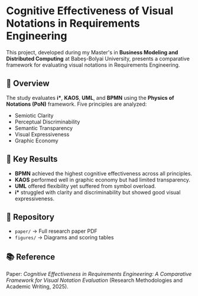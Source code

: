 # Cognitive Effectiveness of Visual Notations in Requirements Engineering

This project, developed during my Master's in **Business Modeling and Distributed Computing** at Babeș-Bolyai University, presents a comparative framework for evaluating visual notations in Requirements Engineering.

## 📌 Overview
The study evaluates **i\***, **KAOS**, **UML**, and **BPMN** using the **Physics of Notations (PoN)** framework. Five principles are analyzed:
- Semiotic Clarity
- Perceptual Discriminability
- Semantic Transparency
- Visual Expressiveness
- Graphic Economy

## 🔎 Key Results
- **BPMN** achieved the highest cognitive effectiveness across all principles.  
- **KAOS** performed well in graphic economy but had limited transparency.  
- **UML** offered flexibility yet suffered from symbol overload.  
- **i\*** struggled with clarity and discriminability but showed good visual expressiveness.  

## 📂 Repository
- `paper/` → Full research paper PDF  
- `figures/` → Diagrams and scoring tables  

## 📚 Reference
Paper: *Cognitive Effectiveness in Requirements Engineering: A Comparative Framework for Visual Notation Evaluation* (Research Methodologies and Academic Writing, 2025).  
